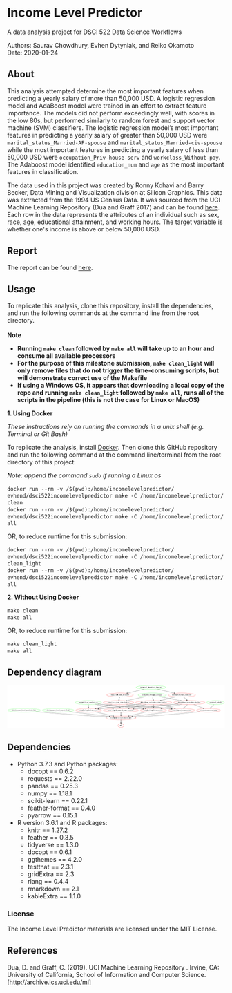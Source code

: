 # Income Level Predictor
A data analysis project for DSCI 522 Data Science Workflows

Authors: Saurav Chowdhury, Evhen Dytyniak, and Reiko Okamoto </br>
Date: 2020-01-24

## About

This analysis attempted determine the most important features when predicting a yearly salary of more than 50,000 USD. A logistic regression model and AdaBoost model were trained in an effort to extract feature importance. The models did not perform exceedingly well, with scores in the low 80s, but performed similarly to random forest and support vector machine (SVM) classifiers. The logistic regression model’s most important features in predicting a yearly salary of greater than 50,000 USD were `marital_status_Married-AF-spouse` and `marital_status_Married-civ-spouse` while the most important features in predicting a yearly salary of less than 50,000 USD were `occupation_Priv-house-serv` and `workclass_Without-pay`. The Adaboost model identified `education_num` and `age` as the most important features in classification.

The data used in this project was created by Ronny Kohavi and Barry Becker, Data Mining and Visualization division at Silicon Graphics. This data was extracted from the 1994 US Census Data. It was sourced from the UCI Machine Learning Repository (Dua and Graff 2017) and can be found [here](https://archive.ics.uci.edu/ml/datasets/adult). Each row in the data represents the attributes of an individual such as sex, race, age, educational attainment, and working hours. The target variable is whether one's income is above or below 50,000 USD.  
## Report
The report can be found [here](https://ubc-mds.github.io/DSCI_522_group-307/doc/income_level_report.html).

## Usage
To replicate this analysis, clone this repository, install the dependencies, and run the following commands at the command line from the root directory.  
</br>
__Note__  
- __Running `make clean` followed by `make all` will take up to an hour and consume all available processors__    
- __For the purpose of this milestone submission, `make clean_light` will only remove files that do not trigger the time-consuming scripts, but will demonstrate correct use of the Makefile__   
- __If using a Windows OS, it appears that downloading a local copy of the repo and running `make clean_light` followed by `make all`, runs all of the scripts in the pipeline (this is not the case for Linux or MacOS)__  

__1. Using Docker__ 

_These instructions rely on running the commands in a unix shell (e.g. Terminal or Git Bash)_ 

To replicate the analysis, install [Docker](https://www.docker.com/get-started). Then clone this GitHub repository and run the following command at the command line/terminal from the root directory of this project:

_Note: append the command `sudo` if running a Linux os_ 

```
docker run --rm -v /$(pwd):/home/incomelevelpredictor/ evhend/dsci522incomelevelpredictor make -C /home/incomelevelpredictor/ clean
docker run --rm -v /$(pwd):/home/incomelevelpredictor/ evhend/dsci522incomelevelpredictor make -C /home/incomelevelpredictor/ all
```

OR, to reduce runtime for this submission:
```
docker run --rm -v /$(pwd):/home/incomelevelpredictor/ evhend/dsci522incomelevelpredictor make -C /home/incomelevelpredictor/ clean_light
docker run --rm -v /$(pwd):/home/incomelevelpredictor/ evhend/dsci522incomelevelpredictor make -C /home/incomelevelpredictor/ all
```

__2. Without Using Docker__ 

```
make clean
make all
```
OR, to reduce runtime for this submission:
```
make clean_light
make all
```

## Dependency diagram
![diagram](https://raw.githubusercontent.com/UBC-MDS/DSCI_522_group-307/master/dependency_diagram.png)

## Dependencies
- Python 3.7.3 and Python packages:
    - docopt == 0.6.2
    - requests == 2.22.0
    - pandas == 0.25.3
    - numpy ==  1.18.1
    - scikit-learn == 0.22.1
    - feather-format == 0.4.0
    - pyarrow == 0.15.1
- R version 3.6.1 and R packages:
    - knitr == 1.27.2
    - feather == 0.3.5
    - tidyverse == 1.3.0
    - docopt == 0.6.1
    - ggthemes == 4.2.0
    - testthat == 2.3.1
    - gridExtra == 2.3
    - rlang == 0.4.4
    - rmarkdown == 2.1
    - kableExtra == 1.1.0
    
### License

The Income Level Predictor materials are licensed under the MIT License.

## References

Dua, D. and Graff, C. (2019). UCI Machine Learning Repository . Irvine, CA: University of California, School of Information and Computer Science. [http://archive.ics.uci.edu/ml]
